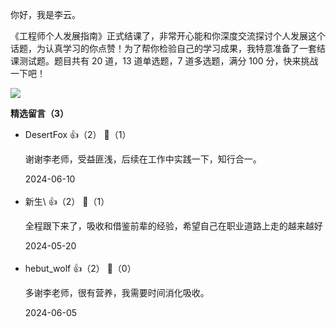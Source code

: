 你好，我是李云。

《工程师个人发展指南》正式结课了，非常开心能和你深度交流探讨个人发展这个话题，为认真学习的你点赞！为了帮你检验自己的学习成果，我特意准备了一套结课测试题。题目共有 20 道，13 道单选题，7 道多选题，满分 100 分，快来挑战一下吧！

[![](https://static001.geekbang.org/resource/image/28/a4/28d1be62669b4f3cc01c36466bf811a4.png?wh=1142%2A201)](http://time.geekbang.org/quiz/intro?act_id=7719&exam_id=17256)
<div><strong>精选留言（3）</strong></div><ul>
<li><span>DesertFox</span> 👍（2） 💬（1）<p>谢谢李老师，受益匪浅，后续在工作中实践一下，知行合一。</p>2024-06-10</li><br/><li><span>新生\</span> 👍（2） 💬（1）<p>全程跟下来了，吸收和借鉴前辈的经验，希望自己在职业道路上走的越来越好</p>2024-05-20</li><br/><li><span>hebut_wolf</span> 👍（2） 💬（0）<p>多谢李老师，很有营养，我需要时间消化吸收。</p>2024-06-05</li><br/>
</ul>